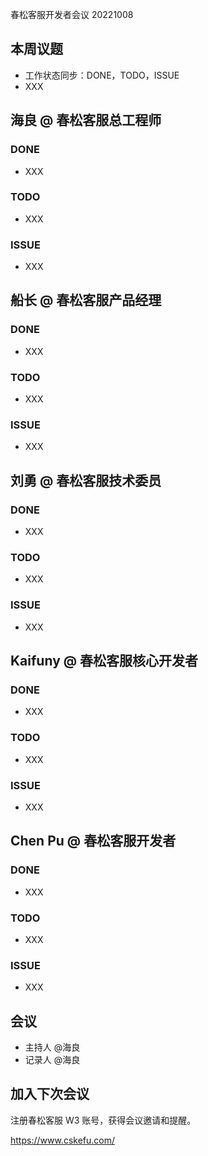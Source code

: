 <!-- 标题，修改时间戳 -->
春松客服开发者会议 20221008

<!-- 粘贴图片：作为特色图片，缩略图，比如参会九宫格 -->
<!-- 发布前设置分类目录：开发者会议 -->

## 本周议题

* 工作状态同步：DONE，TODO，ISSUE
* XXX

<!--

## 人员 @ 角色

### DONE

* XXX

### TODO

* XXX

### ISSUE

* XXX

 -->

## 海良 @ 春松客服总工程师

### DONE

* XXX

### TODO

* XXX

### ISSUE

* XXX

## 船长 @ 春松客服产品经理

### DONE

* XXX

### TODO

* XXX

### ISSUE

* XXX

## 刘勇 @ 春松客服技术委员

### DONE

* XXX

### TODO

* XXX

### ISSUE

* XXX

## Kaifuny @ 春松客服核心开发者

### DONE

* XXX

### TODO

* XXX

### ISSUE

* XXX

## Chen Pu @ 春松客服开发者

### DONE

* XXX

### TODO

* XXX

### ISSUE

* XXX

## 会议

* 主持人 @海良
* 记录人 @海良

## 加入下次会议

注册春松客服 W3 账号，获得会议邀请和提醒。

<https://www.cskefu.com/>
